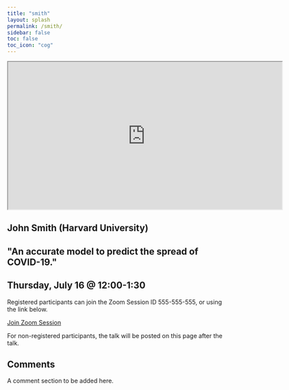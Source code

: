 ```yaml
---
title: "smith"
layout: splash
permalink: /smith/
sidebar: false
toc: false
toc_icon: "cog"
---
```


<iframe width="640" height="345" src="https://www.youtube.com/embed/tgbNymZ7vqY">
</iframe>

## John Smith (Harvard University)

## "An accurate model to predict the spread of COVID-19."

## Thursday, July 16 @ 12:00-1:30

Registered participants can join the Zoom Session ID 555-555-555, or using the link below.

<a href="https://www.zoom.us" target="_blank" class="btn btn-lg btn--primary">Join Zoom Session</a>

For non-registered participants, the talk will be posted on this page after the talk.

## Comments

A comment section to be added here.
